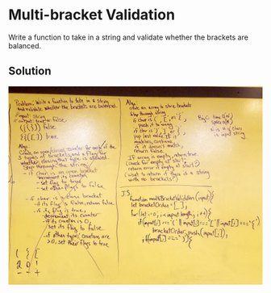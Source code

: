 # Multi-bracket Validation

Write a function to take in a string and validate whether the brackets are balanced.

## Solution

![](./multi-bracket-validation.jpg)